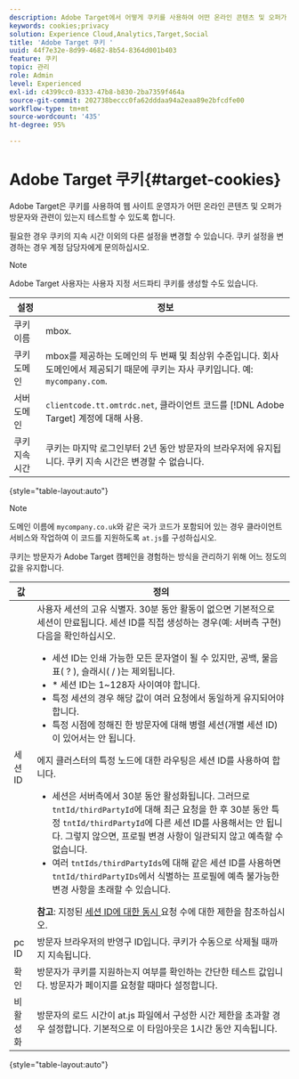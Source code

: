 ```yaml
---
description: Adobe Target에서 어떻게 쿠키를 사용하여 어떤 온라인 콘텐츠 및 오퍼가 방문자와 밀접한 관련이 있는지 테스트하는 기능을 웹 사이트 운영자에게 제공하는지 알아봅니다.
keywords: cookies;privacy
solution: Experience Cloud,Analytics,Target,Social
title: 'Adobe Target 쿠키 '
uuid: 44f7e32e-8d99-4682-8b54-8364d001b403
feature: 쿠키
topic: 관리
role: Admin
level: Experienced
exl-id: c4399cc0-8333-47b8-b830-2ba7359f464a
source-git-commit: 202738beccc0fa62dddaa94a2eaa89e2bfcdfe00
workflow-type: tm+mt
source-wordcount: '435'
ht-degree: 95%

---
```


# Adobe Target 쿠키{#target-cookies}

Adobe Target은 쿠키를 사용하여 웹 사이트 운영자가 어떤 온라인 콘텐츠 및 오퍼가 방문자와 관련이 있는지 테스트할 수 있도록 합니다.

필요한 경우 쿠키의 지속 시간 이외의 다른 설정을 변경할 수 있습니다. 쿠키 설정을 변경하는 경우 계정 담당자에게 문의하십시오.

>[!NOTE]
>
>Adobe Target 사용자는 사용자 지정 서드파티 쿠키를 생성할 수도 있습니다.

| 설정 | 정보 |
| --- | --- |
| 쿠키 이름 | mbox. |
| 쿠키 도메인 | mbox를 제공하는 도메인의 두 번째 및 최상위 수준입니다. 회사 도메인에서 제공되기 때문에 쿠키는 자사 쿠키입니다. 예: `mycompany.com`. |
| 서버 도메인 | `clientcode.tt.omtrdc.net`, 클라이언트 코드를 [!DNL Adobe Target] 계정에 대해 사용. |
| 쿠키 지속 시간 | 쿠키는 마지막 로그인부터 2년 동안 방문자의 브라우저에 유지됩니다. 쿠키 지속 시간은 변경할 수 없습니다. |

{style=&quot;table-layout:auto&quot;}

>[!NOTE]
>
>도메인 이름에 `mycompany.co.uk`와 같은 국가 코드가 포함되어 있는 경우 클라이언트 서비스와 작업하여 이 코드를 지원하도록 `at.js`를 구성하십시오.

쿠키는 방문자가 Adobe Target 캠페인을 경험하는 방식을 관리하기 위해 어느 정도의 값을 유지합니다.

| 값 | 정의 |
| --- | --- |
| 세션 ID | 사용자 세션의 고유 식별자. 30분 동안 활동이 없으면 기본적으로 세션이 만료됩니다. 세션 ID를 직접 생성하는 경우(예: 서버측 구현) 다음을 확인하십시오.<ul><li>세션 ID는 인쇄 가능한 모든 문자열이 될 수 있지만, 공백, 물음표( ? ), 슬래시( / )는 제외됩니다.</li><li>* 세션 ID는 1~128자 사이여야 합니다.</li><li>특정 세션의 경우 해당 값이 여러 요청에서 동일하게 유지되어야 합니다.</li><li>특정 시점에 정해진 한 방문자에 대해 병렬 세션(개별 세션 ID)이 있어서는 안 됩니다.</li></ul>에지 클러스터의 특정 노드에 대한 라우팅은 세션 ID를 사용하여 합니다.<ul><li>세션은 서버측에서 30분 동안 활성화됩니다. 그러므로 `tntId/thirdPartyId`에 대해 최근 요청을 한 후 30분 동안 특정 `tntId/thirdPartyId`에 다른 세션 ID를 사용해서는 안 됩니다. 그렇지 않으면, 프로필 변경 사항이 일관되지 않고 예측할 수 없습니다.</li><li>여러 `tntIds/thirdPartyIds`에 대해 같은 세션 ID를 사용하면 `tntId/thirdPartyIDs`에서 식별하는 프로필에 예측 불가능한 변경 사항을 초래할 수 있습니다.</li></ul>**참고**: 지정된  [세션 ID에 대한 동시 ](https://experienceleague.adobe.com/docs/core-services/interface/administration/ec-cookies/cookies-target.html) 요청 수에 대한 제한을 참조하십시오. |
| pc ID | 방문자 브라우저의 반영구 ID입니다. 쿠키가 수동으로 삭제될 때까지 지속됩니다. |
| 확인 | 방문자가 쿠키를 지원하는지 여부를 확인하는 간단한 테스트 값입니다. 방문자가 페이지를 요청할 때마다 설정합니다. |
| 비활성화 | 방문자의 로드 시간이 at.js 파일에서 구성한 시간 제한을 초과할 경우 설정합니다. 기본적으로 이 타임아웃은 1시간 동안 지속됩니다. |

{style=&quot;table-layout:auto&quot;}
